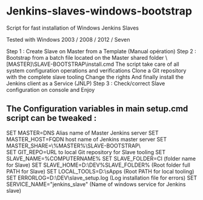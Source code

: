 # Jenkins-slaves-windows-bootstrap
Script for fast installation of Windows Jenkins Slaves

Tested with Windows 2003 / 2008 / 2012 / Seven

Step 1 : Create Slave on Master from a Template (Manual opération)
Step 2 : Bootstrap from a batch file located on the Master shared folder \\[MASTER]\SLAVE-BOOTSTRAP\install.cmd
              The script take care of all system configuration operations and verifications
              Clone a Git repository with the complete slave tooling
              Change the rights
              And finally install the Jenkins client as a Service (JNLP)
Step 3 : Check/correct Slave configuration on console and Enjoy

The Configuration variables in main setup.cmd script can be tweaked :
---------------------------------------------------------------------

SET MASTER=DNS Alias name of Master Jenkins server
SET MASTER_HOST=FQDN host name of Jenkins master server
SET MASTER_SHARE=\\%MASTER%\SLAVE-BOOTSTRAP\  
SET GIT_REPO=URL to local Git repository for Slave tooling
SET SLAVE_NAME=%COMPUTERNAME%
SET SLAVE_FOLDER=CI (folder name for Slave)
SET SLAVE_HOME=D:\DEV\%SLAVE_FOLDER% (Root folder full PATH for Slave)
SET LOCAL_TOOLS=D:\sApps (Root PATH for local tooling) 
SET ERRORLOG=D:\DEV\slave_setup.log (Log installation file for errors)
SET SERVICE_NAME="jenkins_slave" (Name of windows service for Jenkins slave)

